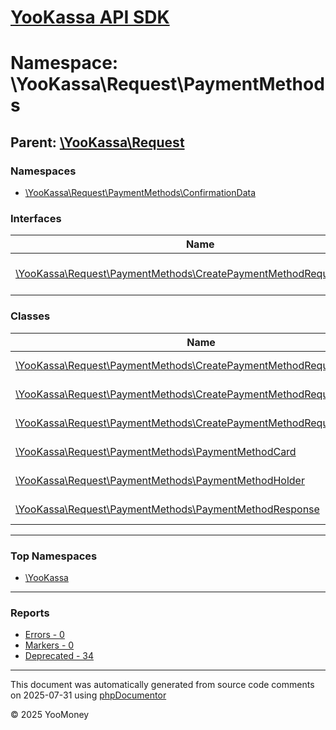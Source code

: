# [YooKassa API SDK](../home.md)

# Namespace: \YooKassa\Request\PaymentMethods

## Parent: [\YooKassa\Request](../namespaces/yookassa-request.md)

### Namespaces

* [\YooKassa\Request\PaymentMethods\ConfirmationData](../namespaces/yookassa-request-paymentmethods-confirmationdata.md)

### Interfaces

| Name | Summary |
| ---- | ------- |
| [\YooKassa\Request\PaymentMethods\CreatePaymentMethodRequestInterface](../classes/YooKassa-Request-PaymentMethods-CreatePaymentMethodRequestInterface.md) | Класс, представляющий модель CreatePaymentMethodRequest. |

### Classes

| Name | Summary |
| ---- | ------- |
| [\YooKassa\Request\PaymentMethods\CreatePaymentMethodRequest](../classes/YooKassa-Request-PaymentMethods-CreatePaymentMethodRequest.md) | Класс, представляющий модель CreatePaymentMethodRequest. |
| [\YooKassa\Request\PaymentMethods\CreatePaymentMethodRequestBuilder](../classes/YooKassa-Request-PaymentMethods-CreatePaymentMethodRequestBuilder.md) | Класс, представляющий модель CreatePaymentMethodRequestBuilder. |
| [\YooKassa\Request\PaymentMethods\CreatePaymentMethodRequestSerializer](../classes/YooKassa-Request-PaymentMethods-CreatePaymentMethodRequestSerializer.md) | Класс, представляющий модель CreatePaymentMethodRequest. |
| [\YooKassa\Request\PaymentMethods\PaymentMethodCard](../classes/YooKassa-Request-PaymentMethods-PaymentMethodCard.md) | Класс, представляющий модель PaymentMethodCard. |
| [\YooKassa\Request\PaymentMethods\PaymentMethodHolder](../classes/YooKassa-Request-PaymentMethods-PaymentMethodHolder.md) | Класс, представляющий модель PaymentMethodHolder. |
| [\YooKassa\Request\PaymentMethods\PaymentMethodResponse](../classes/YooKassa-Request-PaymentMethods-PaymentMethodResponse.md) | Класс, представляющий модель PaymentMethodResponse. |

---

### Top Namespaces

* [\YooKassa](../namespaces/yookassa.md)

---

### Reports
* [Errors - 0](../reports/errors.md)
* [Markers - 0](../reports/markers.md)
* [Deprecated - 34](../reports/deprecated.md)

---

This document was automatically generated from source code comments on 2025-07-31 using [phpDocumentor](http://www.phpdoc.org/)

&copy; 2025 YooMoney